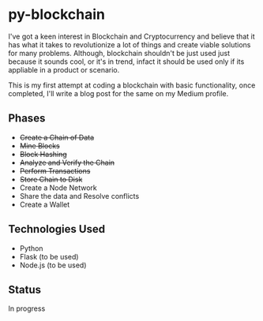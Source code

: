# py-blockchain
I've got a keen interest in Blockchain and Cryptocurrency and believe that it has what it takes to revolutionize a lot of things and create viable solutions for many problems. Although,
blockchain shouldn't be just used just because it sounds cool, or it's in trend, infact it should be used only if its appliable in a product or scenario.

This is my first attempt at coding a blockchain with basic functionality, once completed, I'll write a blog post for the same on my Medium profile. 

## Phases
* <strike> Create a Chain of Data </strike>
* <strike> Mine Blocks </strike>
* <strike> Block Hashing </strike>
* <strike> Analyze and Verify the Chain </strike>
* <strike> Perform Transactions </strike>
* <strike> Store Chain to Disk </strike>
* Create a Node Network
* Share the data and Resolve conflicts
* Create a Wallet

## Technologies Used
* Python
* Flask (to be used)
* Node.js (to be used)

## Status
In progress
